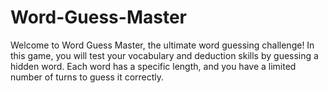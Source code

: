 # Word-Guess-Master
Welcome to Word Guess Master, the ultimate word guessing challenge! In this game, you will test your vocabulary and deduction skills by guessing a hidden word. Each word has a specific length, and you have a limited number of turns to guess it correctly.
